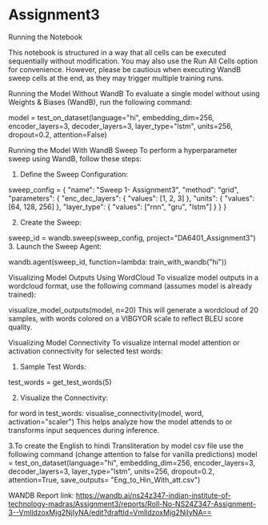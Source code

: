 # Assignment3
Running the Notebook

This notebook is structured in a way that all cells can be executed sequentially without modification. You may also use the Run All Cells option for convenience. However, please be cautious when executing WandB sweep cells at the end, as they may trigger multiple training runs.

Running the Model Without WandB
To evaluate a single model without using Weights & Biases (WandB), run the following command:


model = test_on_dataset(language="hi",
                        embedding_dim=256,
                        encoder_layers=3,
                        decoder_layers=3,
                        layer_type="lstm",
                        units=256,
                        dropout=0.2,
                        attention=False)

Running the Model With WandB Sweep
To perform a hyperparameter sweep using WandB, follow these steps:

1. Define the Sweep Configuration:

sweep_config = {
  "name": "Sweep 1- Assignment3",
  "method": "grid",
  "parameters": {
        "enc_dec_layers": {
           "values": [1, 2, 3]
        },
        "units": {
            "values": [64, 128, 256]
        },
        "layer_type": {
            "values": ["rnn", "gru", "lstm"]
        } 
    }
}

2. Create the Sweep:

sweep_id = wandb.sweep(sweep_config, project="DA6401_Assignment3")
3. Launch the Sweep Agent:

wandb.agent(sweep_id, function=lambda: train_with_wandb("hi"))

Visualizing Model Outputs Using WordCloud
To visualize model outputs in a wordcloud format, use the following command (assumes model is already trained):

visualize_model_outputs(model, n=20)
This will generate a wordcloud of 20 samples, with words colored on a VIBGYOR scale to reflect BLEU score quality.

Visualizing Model Connectivity
To visualize internal model attention or activation connectivity for selected test words:

1. Sample Test Words:

test_words = get_test_words(5)

2. Visualize the Connectivity:

for word in test_words:
    visualise_connectivity(model, word, activation="scaler")
This helps analyze how the model attends to or transforms input sequences during inference.

3.To create the English to hindi Transliteration by model csv file use the following command (change attention to false for vanilla predictions)
model = test_on_dataset(language="hi",
                        embedding_dim=256,
                        encoder_layers=3,
                        decoder_layers=3,
                        layer_type="lstm",
                        units=256,
                        dropout=0.2,
                        attention=True,
                        save_outputs= "Eng_to_Hin_With_att.csv")

WANDB Report link: https://wandb.ai/ns24z347-indian-institute-of-technology-madras/Assignment3/reports/Roll-No-NS24Z347-Assignment-3--VmlldzoxMjg2NjIyNA/edit?draftId=VmlldzoxMjg2NjIyNA==
